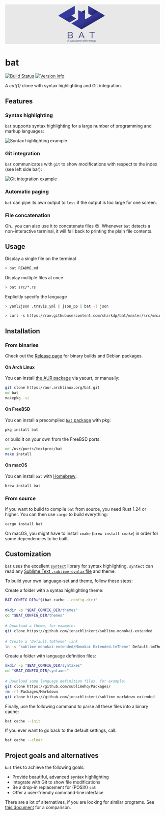 ![alt text](https://raw.githubusercontent.com/jraulhernandezi/bat/master/BAT%20PR.jpg)
# bat

[![Build Status](https://travis-ci.org/sharkdp/bat.svg?branch=master)](https://travis-ci.org/sharkdp/bat)
[![Version info](https://img.shields.io/crates/v/bat.svg)](https://crates.io/crates/bat)

A *cat(1)* clone with syntax highlighting and Git integration.

## Features

### Syntax highlighting

`bat` supports syntax highlighting for a large number of programming and markup
languages:

![Syntax highlighting example](https://imgur.com/rGsdnDe.png)

### Git integration

`bat` communicates with `git` to show modifications with respect to the index
(see left side bar):

![Git integration example](https://i.imgur.com/2lSW4RE.png)

### Automatic paging

`bat` can pipe its own output to `less` if the output is too large for one screen.

### File concatenation

Oh.. you can also use it to concatenate files :wink:. Whenever
`bat` detects a non-interactive terminal, it will fall back to printing
the plain file contents.

## Usage

Display a single file on the terminal

``` bash
> bat README.md
```

Display multiple files at once

``` bash
> bat src/*.rs
```

Explicitly specify the language

``` bash
> yaml2json .travis.yml | json_pp | bat -l json
```

``` bash
> curl -s https://raw.githubusercontent.com/sharkdp/bat/master/src/main.rs | bat -l rs
```


## Installation

### From binaries

Check out the [Release page](https://github.com/sharkdp/bat/releases) for
binary builds and Debian packages.

#### On Arch Linux

You can install [the AUR package](https://aur.archlinux.org/packages/bat/)
via yaourt, or manually:

```bash
git clone https://aur.archlinux.org/bat.git
cd bat
makepkg -si
```

#### On FreeBSD

You can install a precompiled [`bat` package](https://www.freshports.org/textproc/bat) with pkg:

```sh
pkg install bat
```

or build it on your own from the FreeBSD ports:

```sh
cd /usr/ports/textproc/bat
make install
```

#### On macOS

You can install `bat` with [Homebrew](http://braumeister.org/formula/bat):

``` bash
brew install bat
```

### From source

If you want to build to compile `bat` from source, you need Rust 1.24 or
higher. You can then use `cargo` to build everything:

``` bash
cargo install bat
```

On macOS, you might have to install `cmake` (`brew install cmake`) in order for
some dependencies to be built.

## Customization

`bat` uses the excellent [`syntect`](https://github.com/trishume/syntect/)
library for syntax highlighting. `syntect` can read any
[Sublime Text `.sublime-syntax` file](https://www.sublimetext.com/docs/3/syntax.html)
and theme.

To build your own language-set and theme, follow these steps:

Create a folder with a syntax highlighting theme:

``` bash
BAT_CONFIG_DIR="$(bat cache --config-dir)"

mkdir -p "$BAT_CONFIG_DIR/themes"
cd "$BAT_CONFIG_DIR/themes"

# Download a theme, for example:
git clone https://github.com/jonschlinkert/sublime-monokai-extended

# Create a 'Default.tmTheme' link
ln -s "sublime-monokai-extended/Monokai Extended.tmTheme" Default.tmTheme
```

Create a folder with language definition files:

``` bash
mkdir -p "$BAT_CONFIG_DIR/syntaxes"
cd "$BAT_CONFIG_DIR/syntaxes"

# Download some language definition files, for example:
git clone https://github.com/sublimehq/Packages/
rm -rf Packages/Markdown
git clone https://github.com/jonschlinkert/sublime-markdown-extended
```

Finally, use the following command to parse all these files into a binary
cache:

``` bash
bat cache --init
```

If you ever want to go back to the default settings, call:

``` bash
bat cache --clear
```

## Project goals and alternatives

`bat` tries to achieve the following goals:

- Provide beautiful, advanced syntax highlighting
- Integrate with Git to show file modifications
- Be a drop-in replacement for (POSIX) `cat`
- Offer a user-friendly command-line interface

There are a lot of alternatives, if you are looking for similar programs. See
[this document](doc/alternatives.md) for a comparison.
